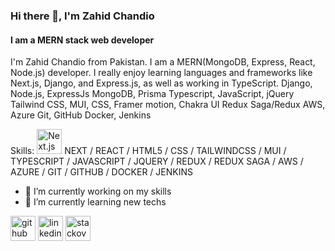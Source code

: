 ### Hi there 👋, I'm Zahid Chandio
#### I am a MERN stack web developer

I'm Zahid Chandio from Pakistan. I am a MERN(MongoDB, Express, React, Node.js) developer. I really enjoy learning languages and frameworks like Next.js, Django, and Express.js, as well as working in TypeScript.
Django, Node.js, ExpressJs
MongoDB, Prisma
Typescript, JavaScript, jQuery
Tailwind CSS, MUI, CSS, Framer motion, Chakra UI
Redux Saga/Redux
AWS, Azure
Git, GitHub
Docker, Jenkins

Skills: 
[<img src='https://img.shields.io/badge/next.js-%23000000.svg?&style=for-the-badge&logo=next.js&logoColor=white' alt='Next.js' height='40'>](https://nextjs.org/) NEXT 
/ REACT / HTML5 / CSS / TAILWINDCSS / MUI / TYPESCRIPT / JAVASCRIPT / JQUERY / REDUX / REDUX SAGA / AWS / AZURE / GIT / GITHUB / DOCKER / JENKINS

- 🔭 I’m currently working on my skills 
- 🌱 I’m currently learning new techs
  
[<img src='https://img.shields.io/badge/github-%23121011.svg?&style=for-the-badge&logo=github&logoColor=white' alt='github' height='40'>](https://github.com/ZahidChandio) [<img src='https://img.shields.io/badge/linkedin-%230077B5.svg?&style=for-the-badge&logo=linkedin&logoColor=white' alt='linkedin' height='40'>](https://www.linkedin.com/in/zahid-chandio/) [<img src='https://img.shields.io/badge/stackoverflow-%23FF5722.svg?&style=for-the-badge&logo=stackoverflow&logoColor=white' alt='stackoverflow' height='40'>](https://stackoverflow.com/users/17646863)
